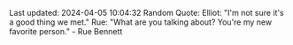 Last updated: 2024-04-05 10:04:32
Random Quote: Elliot: "I'm not sure it's a good thing we met."
Rue: "What are you talking about? You're my new favorite person." - Rue Bennett